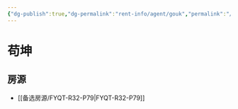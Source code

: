 ```yaml
---
{"dg-publish":true,"dg-permalink":"rent-info/agent/gouk","permalink":"/rent-info/agent/gouk/"}
---
```



# 苟坤

## 房源

- [[备选房源/FYQT-R32-P79\|FYQT-R32-P79]]

